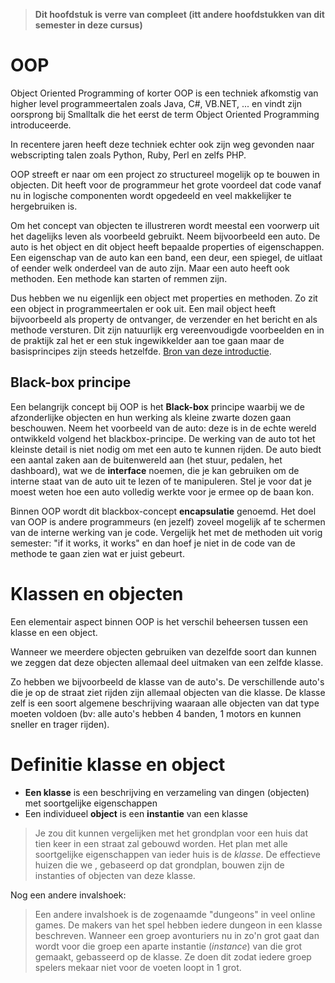 > **Dit hoofdstuk is verre van compleet (itt andere hoofdstukken van dit semester in deze cursus)**

# OOP
Object Oriented Programming of korter OOP is een techniek afkomstig van higher level programmeertalen zoals Java, C#, VB.NET, ... en vindt zijn oorsprong bij Smalltalk die het eerst de term Object Oriented Programming introduceerde.

In recentere jaren heeft deze techniek echter ook zijn weg gevonden naar webscripting talen zoals Python, Ruby, Perl en zelfs PHP.

OOP streeft er naar om een project zo structureel mogelijk op te bouwen in objecten. Dit heeft voor de programmeur het grote voordeel dat code vanaf nu in logische componenten wordt opgedeeld en veel makkelijker te hergebruiken is.

Om het concept van objecten te illustreren wordt meestal een voorwerp uit het dagelijks leven als voorbeeld gebruikt. Neem bijvoorbeeld een auto. De auto is het object en dit object heeft bepaalde properties of eigenschappen. Een eigenschap van de auto kan een band, een deur, een spiegel, de uitlaat of eender welk onderdeel van de auto zijn. Maar een auto heeft ook methoden. Een methode kan starten of remmen zijn.

Dus hebben we nu eigenlijk een object met properties en methoden. Zo zit een object in programmeertalen er ook uit. Een mail object heeft bijvoorbeeld als property de ontvanger, de verzender en het bericht en als methode versturen. Dit zijn natuurlijk erg vereenvoudigde voorbeelden en in de praktijk zal het er een stuk ingewikkelder aan toe gaan maar de basisprincipes zijn steeds hetzelfde. [Bron van deze introductie](https://www.inventis.be/blog/webdevelopment/de-voordelen-van-object-georienteerd-programmeren/145/).

## Black-box principe
Een belangrijk concept bij OOP is het **Black-box** principe waarbij we de afzonderlijke objecten en hun werking als kleine zwarte dozen gaan beschouwen. Neem het voorbeeld van de auto: deze is in de echte wereld ontwikkeld volgend het blackbox-principe. De werking van de auto tot het kleinste detail is niet nodig om met een auto te kunnen rijden. De auto biedt een aantal zaken aan de buitenwereld aan (het stuur, pedalen, het dashboard), wat we de **interface** noemen, die je kan gebruiken om de interne staat van de auto uit te lezen of te manipuleren. Stel je voor dat je moest weten hoe een auto volledig werkte voor je ermee op de baan kon.

Binnen OOP wordt dit blackbox-concept **encapsulatie** genoemd. Het doel van OOP is andere programmeurs (en jezelf) zoveel mogelijk af te schermen van de interne werking van je code. Vergelijk het met de methoden uit vorig semester: "if it works, it works" en dan hoef je niet in de code van de methode te gaan zien wat er juist gebeurt.

# Klassen en objecten

Een elementair aspect binnen OOP is het verschil beheersen tussen een klasse en een object.

Wanneer we meerdere objecten gebruiken van dezelfde soort dan kunnen we zeggen dat deze objecten allemaal deel uitmaken van een zelfde klasse.

Zo hebben we bijvoorbeeld de klasse van de auto's. De verschillende auto's die je op de straat ziet rijden zijn allemaal objecten  van die klasse. De klasse zelf is een soort algemene beschrijving waaraan alle objecten van dat type moeten voldoen (bv: alle auto's hebben 4 banden, 1 motors en kunnen sneller en trager rijden).

# Definitie klasse en object

* **Een klasse** is een beschrijving en verzameling van dingen (objecten) met soortgelijke eigenschappen
* Een individueel **object** is een **instantie** van een klasse

> Je zou dit kunnen vergelijken met het grondplan voor een huis dat tien keer in een straat zal gebouwd worden. Het plan met alle soortgelijke eigenschappen van ieder huis is de *klasse*. De effectieve huizen die we , gebaseerd op dat grondplan, bouwen zijn de instanties of objecten van deze klasse.

Nog een andere invalshoek:
> Een andere invalshoek is de zogenaamde "dungeons" in veel online games. De makers van het spel hebben iedere dungeon in een klasse beschreven. Wanneer een groep avonturiers nu in zo'n grot gaat dan wordt voor die groep een aparte instantie (*instance*) van die grot gemaakt, gebasseerd op de klasse. Ze doen dit zodat iedere groep spelers mekaar niet voor de voeten loopt in 1 grot.